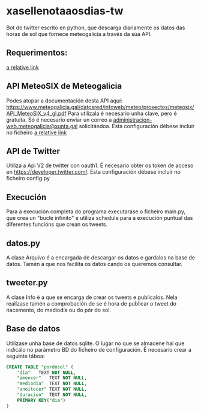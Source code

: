 # xasellenotaaosdias-tw
Bot de twitter escrito en python, que descarga diariamente os datos das horas de sol que fornece meteogalicia a través da súa API.

## Requerimentos:

[a relative link](requirements.txt)

## API MeteoSIX de Meteogalicia
Podes atopar a documentación desta API aquí: https://www.meteogalicia.gal/datosred/infoweb/meteo/proxectos/meteosix/API_MeteoSIX_v4_gl.pdf
Para utilizala é necesario unha clave, pero é gratuíta. Só é necesario enviar un correo a administracion-web.meteogalicia@xunta.gal solicitándoa.
Esta configuración débese incluír no ficheiro [a relative link](config.py)

## API de Twitter
Utiliza a Api V2 de twitter con oauth1. É necesario obter os token de acceso en https://developer.twitter.com/.
Esta configuración débese incluír no ficheiro config.py

## Execución
Para a execución completa do programa executarase o ficheiro main.py, que crea un "bucle infinito" e utiliza schedule para a execución puntual das diferentes funcións que crean os tweets.

## datos.py
A clase Arquivo é a encargada de descargar os datos e gardalos na base de datos. Tamén a que nos facilita os datos cando os queremos consultar.

## tweeter.py
A clase Info é a que se encarga de crear os tweets e publicalos. Nela realízase tamén a comprobación de se é hora de publicar o tweet do nacemento, do mediodía ou do pór do sol.

## Base de datos
Utilízase unha base de datos sqlite. O lugar no que se almacene hai que indicálo no parámetro BD do ficheiro de configuración.
É necesario crear a seguinte táboa:
```sql
CREATE TABLE "pordosol" (
	"dia"	TEXT NOT NULL,
	"amencer"	TEXT NOT NULL,
	"mediodia"	TEXT NOT NULL,
	"anoitecer"	TEXT NOT NULL,
	"duracion"	TEXT NOT NULL,
	PRIMARY KEY("dia")
)
```
